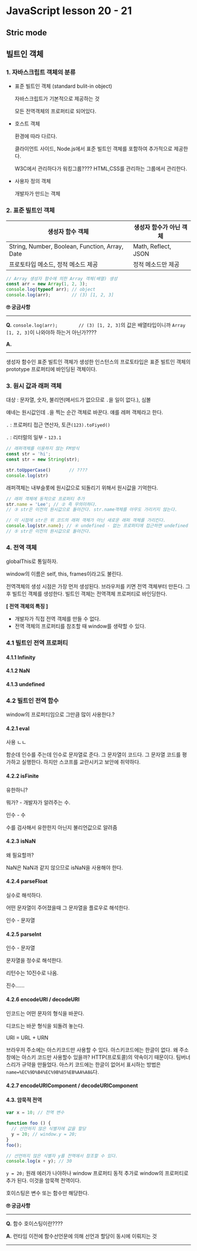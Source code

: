 # JavaScript lesson 20 - 21

## Stric mode

## 빌트인 객체

### 1. 자바스크립트 객체의 분류

- 표준 빌트인 객체 (standard bulit-in object)

  자바스크립트가 기본적으로 제공하는 것

  모든 전역객체의 프로퍼티로 되어있다.

- 호스트 객체

  환경에 따라 다르다.

  클라이언트 사이드, Node.js에서 표준 빌트인 객체를 포함하여 추가적으로 제공한다.

  W3C에서 관리하다가 워킹그룹???? HTML,CSS를 관리하는 그룹에서 관리한다.

- 사용자 정의 객체

  개발자가 만드는 객체



### 2. 표준 빌트인 객체

| 생성자 함수 객체                               | 생성자 함수가 아닌 객체 |
| ---------------------------------------------- | ----------------------- |
| String, Number, Boolean, Function, Array, Date | Math, Reflect, JSON     |
| 프로토타입 메소드, 정적 메소드 제공            | 정적 메소드만 제공      |

```js
// Array 생성자 함수에 의한 Array 객체(배열) 생성
const arr = new Array(1, 2, 3);
console.log(typeof arr); // object
console.log(arr);        // (3) [1, 2, 3]
```

**🙄 궁금사항**

---

**Q.** `console.log(arr);        // (3) [1, 2, 3]`의 값은 배열타입이니까 `Array [1, 2, 3]`이 나와야하 하는거 아닌가????

**A.** 

---

생성자 함수인 표준 빌트인 객체가 생성한 인스턴스의 프로토타입은 표준 빌트인 객체의 prototype 프로퍼티에 바인딩된 객체이다.



### 3. 원시 값과 래퍼 객체

대상 : 문자열, 숫자, 불리언(메서드가 없으므로 `.`을 일이 없다.), 심볼

얘네는 원시값인데 `.`을 찍는 순간 객체로 바꾼다. 얘를 레퍼 객체라고 한다. 

`.` : 프로퍼티 접근 연산자, 토큰`(123).toFiyed()`

`.` : 리터럴의 일부 - `123.1`

```js
// 래퍼객체를 이용하지 않는 FM방식
const str = 'hi';
const str = new String(str);

str.toUpperCase()		// ????
console.log(str)
```

래퍼객체는 내부슬롯에 원시값으로 되돌리기 위해서 원시값을 기억한다. 

```js
// 래퍼 객체에 동적으로 프로퍼티 추가
str.name = 'Lee'; // ② 즉 무의미하다.
// ③ str은 이전의 원시값으로 돌아간다. str.name객체를 아무도 가리키지 않는다.

// 이 시점에 str은 위 코드의 래퍼 객체가 아닌 새로운 래퍼 객체를 가리킨다.
console.log(str.name); // ④ undefined - 없는 프로퍼티에 접근하면 undefined
// ⑤ str은 이전의 원시값으로 돌아간다.
```



### 4. 전역 객체

globalThis로 통일하자. 

window의 이름은 self, this, frames이라고도 불린다.

전역객체의 생성 시점은 가장 먼저 생성된다. 브라우저를 키면 전역 객체부터 만든다. 그 후 빌트인 객체를 생성한다. 빌트인 객체는 전역객체 프로퍼티로 바인딩한다.



**[ 전역 객체의 특징 ]**

- 개발자가 직접 전역 객체를 만들 수 없다.
- 전역 객체의 프로퍼티를 참조할 때 window를 생략할 수 있다.

### 4.1 빌트인 전역 프로퍼티

#### 4.1.1 Infinity

#### 4.1.2 NaN

#### 4.1.3 undefined

### 4.2 빌트인 전역 함수

window의 프로퍼티임으로 그만큼 많이 사용한다.? 

#### 4.2.1 eval

사용 ㄴㄴ

함순데 인수를 주는데 인수로 문자열로 준다. 그 문자열이 코드다. 그 문자열 코드를 평가하고 실행한다. 하지만 스코프를 교란시키고 보안에 취약하다.

#### 4.2.2 isFinite

유한하니?

뭐가? - 개발자가 알려주는 수.

인수 - 수

수를 검사해서 유한한지 아닌지 불리언값으로 알려줌

#### 4.2.3 isNaN

왜 필요할까? 

NaN은 NaN과 같지 않으므로 isNaN을 사용해야 한다.

#### 4.2.4 parseFloat

실수로 해석하다. 

어떤 문자열이 주어졌을때 그 문자열을 플로우로 해석한다.

인수 - 문자열

#### 4.2.5 parseInt

인수 - 문자열

문자열을 정수로 해석한다.

리턴수는 10진수로 나옴.

진수......

#### 4.2.6 encodeURI / decodeURI

인코드는 어떤 문자의 형식을 바꾼다.

디코드는 바꾼 형식을 되돌려 놓는다.

URI = URL + URN

브라우저 주소에는 아스키코드만 사용할 수 있다. 아스키코드에는 한글이 없다. 왜 주소창에는 아스키 코드만 사용할수 있을까? HTTP(프로토콜)의 약속이기 때문이다. 팀버너스리가 규약을 만들었다. 아스키 코드에는 한글이 없어서 표시하는 방법은`name=%EC%9D%B4%EC%9B%85%EB%AA%A8&`다.

#### 4.2.7 encodeURIComponent / decodeURIComponent

#### 4.3. 암묵적 전역

```js
var x = 10; // 전역 변수

function foo () {
  // 선언하지 않은 식별자에 값을 할당
  y = 20; // window.y = 20;
}
foo();

// 선언하지 않은 식별자 y를 전역에서 참조할 수 있다.
console.log(x + y); // 30
```

`y = 20;` 원래 에러가 나야하나 window 프로퍼티 동적 추가로 window의 프로퍼티로 추가 된다. 이것을 암묵젹 전역이다.

호이스팅은 변수 또는 함수만 해당한다.









**🙄 궁금사항**

---

**Q.** 함수 호이스팅이란????

**A.** 런타임 이전에 함수선언문에 의해 선언과 할당이 동시에 이뤄지는 것

---


